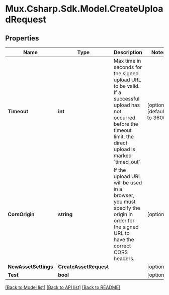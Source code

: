 # Mux.Csharp.Sdk.Model.CreateUploadRequest

## Properties

Name | Type | Description | Notes
------------ | ------------- | ------------- | -------------
**Timeout** | **int** | Max time in seconds for the signed upload URL to be valid. If a successful upload has not occurred before the timeout limit, the direct upload is marked &#x60;timed_out&#x60; | [optional] [default to 3600]
**CorsOrigin** | **string** | If the upload URL will be used in a browser, you must specify the origin in order for the signed URL to have the correct CORS headers. | [optional] 
**NewAssetSettings** | [**CreateAssetRequest**](CreateAssetRequest.md) |  | [optional] 
**Test** | **bool** |  | [optional] 

[[Back to Model list]](../README.md#documentation-for-models) [[Back to API list]](../README.md#documentation-for-api-endpoints) [[Back to README]](../README.md)

